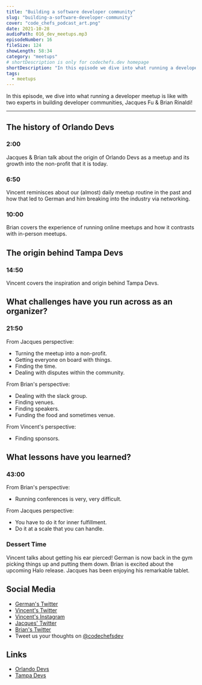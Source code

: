 ```yaml
---
title: "Building a software developer community"
slug: "building-a-software-developer-community"
cover: "code_chefs_podcast_art.png"
date: 2021-10-28
audioPath: 016_dev_meetups.mp3
episodeNumber: 16
fileSize: 124
showLength: 58:34
category: "meetups"
# shortDescription is only for codechefs.dev homepage
shortDescription: "In this episode we dive into what running a developer meetup is like with two veterans of running meetups, Jacques Fu & Brian Rinaldi!"
tags:
  - meetups
---
```


In this episode, we dive into what running a developer meetup is like with two experts in building developer communities, Jacques Fu & Brian Rinaldi!

<hr/>

## The history of Orlando Devs

### 2:00

Jacques & Brian talk about the origin of Orlando Devs as a meetup and its growth into the non-profit that it is today.

### 6:50

Vincent reminisces about our (almost) daily meetup routine in the past and how that led to German and him breaking into the industry via networking.

### 10:00

Brian covers the experience of running online meetups and how it contrasts with in-person meetups.

## The origin behind Tampa Devs

### 14:50

Vincent covers the inspiration and origin behind Tampa Devs.

## What challenges have you run across as an organizer?

### 21:50

From Jacques perspective:

- Turning the meetup into a non-profit.
- Getting everyone on board with things.
- Finding the time.
- Dealing with disputes within the community.

From Brian's perspective:

- Dealing with the slack group.
- Finding venues.
- Finding speakers.
- Funding the food and sometimes venue.

From Vincent's perspective:

- Finding sponsors.

## What lessons have you learned?

### 43:00

From Brian's perspective:

- Running conferences is very, very difficult.

From Jacques perspective:

- You have to do it for inner fulfillment.
- Do it at a scale that you can handle.

### Dessert Time

Vincent talks about getting his ear pierced!
German is now back in the gym picking things up and putting them down.
Brian is excited about the upcoming Halo release.
Jacques has been enjoying his remarkable tablet.

## Social Media

- [German's Twitter](https://twitter.com/germangamgon)
- [Vincent's Twitter](https://twitter.com/vincentntang)
- [Vincent's Instagram](https://instagram.com/vincentntang)
- [Jacques' Twitter](https://twitter.com/JacquesKFu)
- [Brian's Twitter](https://twitter.com/remotesynth)
- Tweet us your thoughts on [@codechefsdev](https://twitter.com/codechefsdev)

## Links

- [Orlando Devs](Orlandodevs.com)
- [Tampa Devs](Tampadevs.com)
